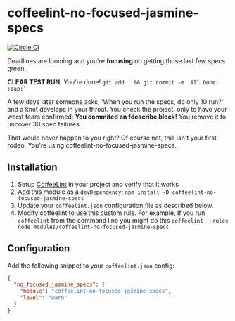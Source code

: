 # coffeelint-no-focused-jasmine-specs
[![Circle CI](https://circleci.com/gh/blamattina/coffeelint-no-focused-jasmine-specs.svg?style=svg)](https://circleci.com/gh/blamattina/coffeelint-no-focused-jasmine-specs)

Deadlines are looming and you're **focusing** on getting those last few specs
green..

**CLEAR TEST RUN.**  You're done! `git add . && git commit -m 'All Done! :zap:'`

A few days later someone asks, 'When you run the specs, do only 10 run?' and a
knot develops in your throat. You check the project, only to have your worst
fears confirmed: **You commited an fdescribe block!**  You remove it to uncover
30 spec failures.

That would never happen to you right?  Of course not, this isn't your first
rodeo.  You're using coffeelint-no-focused-jasmine-specs.

## Installation

1. Setup [CoffeeLint](http://coffeelint.org) in your project and verify that it
   works
2. Add this module as a `devDependency`: `npm install -D
   coffeelint-no-focused-jasmine-specs`
3. Update your `coffeelint.json` configuration file as described below.
4. Modify coffeelint to use this custom rule.  For example, If you run
   `coffeelint` from the command line you might do this `coffeelint --rules
   node_modules/coffeelint-no-focused-jasmine-specs`

## Configuration

Add the following snippet to your `coffeelint.json` config:

```json
{
  "no_focused_jasmine_specs": {
    "module": "coffeelint-no-focused-jasmine-specs",
    "level": "warn"
  }
}
```
